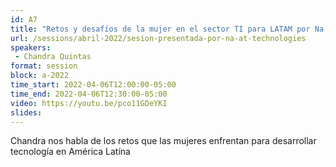 ```yaml
---
id: A7
title: "Retos y desafíos de la mujer en el sector TI para LATAM por Na-at technologies"
url: /sessions/abril-2022/sesion-presentada-por-na-at-technologies
speakers:
 - Chandra Quintas
format: session
block: a-2022
time_start: 2022-04-06T12:00:00-05:00
time_end: 2022-04-06T12:30:00-05:00
video: https://youtu.be/pco11GDeYKI
slides: 
---
```


Chandra nos habla de los retos que las mujeres enfrentan para desarrollar tecnología en América Latína 